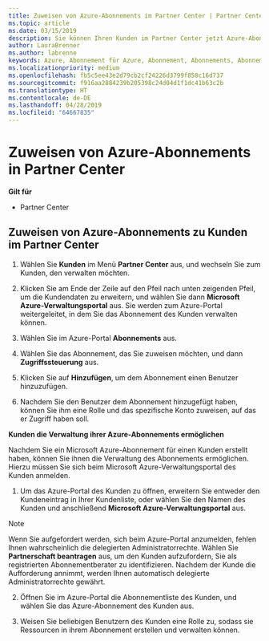 ```yaml
---
title: Zuweisen von Azure-Abonnements im Partner Center | Partner Center
ms.topic: article
ms.date: 03/15/2019
description: Sie können Ihren Kunden im Partner Center jetzt Azure-Abonnements zuordnen. Ihre Kunden haben auch die Möglichkeit, die Abonnements selbst zu verwalten.
author: LauraBrenner
ms.author: labrenne
keywords: Azure, Abonnement für Azure, Abonnement, Abonnements, Abonnement zuweisen, Abonnement für Azure verwalten
ms.localizationpriority: medium
ms.openlocfilehash: fb5c5ee43e2d79cb2cf24226d3799f858c16d737
ms.sourcegitcommit: f916aa2884239b205398c24d04d1f1dc41b63c2b
ms.translationtype: HT
ms.contentlocale: de-DE
ms.lasthandoff: 04/28/2019
ms.locfileid: "64667835"
---
```

# <a name="assign-azure-subscriptions-in-partner-center"></a>Zuweisen von Azure-Abonnements in Partner Center

**Gilt für**

-  Partner Center
 
## <a name="assign-azure-subcriptions-to-your-customers-in-partner-center"></a>Zuweisen von Azure-Abonnements zu Kunden im Partner Center

1. Wählen Sie **Kunden** im Menü **Partner Center** aus, und wechseln Sie zum Kunden, den verwalten möchten.

2.  Klicken Sie am Ende der Zeile auf den Pfeil nach unten zeigenden Pfeil, um die Kundendaten zu erweitern, und wählen Sie dann **Microsoft Azure-Verwaltungsportal** aus. Sie werden zum Azure-Portal weitergeleitet, in dem Sie das Abonnement des Kunden verwalten können. 

4. Wählen Sie im Azure-Portal **Abonnements** aus.

5. Wählen Sie das Abonnement, das Sie zuweisen möchten, und dann **Zugriffssteuerung** aus.

6. Klicken Sie auf **Hinzufügen**, um dem Abonnement einen Benutzer hinzuzufügen. 

7. Nachdem Sie den Benutzer dem Abonnement hinzugefügt haben, können Sie ihm eine Rolle und das spezifische Konto zuweisen, auf das er Zugriff haben soll. 

**Kunden die Verwaltung ihrer Azure-Abonnements ermöglichen**

Nachdem Sie ein Microsoft Azure-Abonnement für einen Kunden erstellt haben, können Sie ihnen die Verwaltung des Abonnements ermöglichen. Hierzu müssen Sie sich beim Microsoft Azure-Verwaltungsportal des Kunden anmelden. 

1.  Um das Azure-Portal des Kunden zu öffnen, erweitern Sie entweder den Kundeneintrag in Ihrer Kundenliste, oder wählen Sie den Namen des Kunden und anschließend **Microsoft Azure-Verwaltungsportal** aus.
    
> [!NOTE]  
> Wenn Sie aufgefordert werden, sich beim Azure-Portal anzumelden, fehlen Ihnen wahrscheinlich die delegierten Administratorrechte. Wählen Sie **Partnerschaft beantragen** aus, um den Kunden aufzufordern, Sie als registrierten Abonnementberater zu identifizieren. Nachdem der Kunde die Aufforderung annimmt, werden Ihnen automatisch delegierte Administratorrechte gewährt. 

2.  Öffnen Sie im Azure-Portal die Abonnementliste des Kunden, und wählen Sie das Azure-Abonnement des Kunden aus.

3.  Weisen Sie beliebigen Benutzern des Kunden eine Rolle zu, sodass sie Ressourcen in ihrem Abonnement erstellen und verwalten können.


